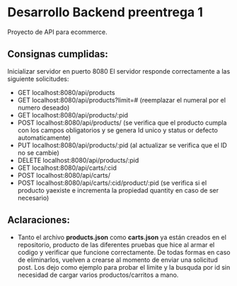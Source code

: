 # Desarrollo Backend preentrega 1

Proyecto de API para ecommerce.


## Consignas cumplidas:
 Inicializar servidor en puerto 8080
 El servidor responde correctamente a las siguiente solicitudes:

- GET localhost:8080/api/products
- GET localhost:8080/api/products?limit=# (reemplazar el numeral por el numero deseado)
- GET localhost:8080/api/products/:pid
- POST localhost:8080/api/products/ (se verifica que el producto cumpla con los campos obligatorios y se genera Id unico y status or defecto automaticamente)
- PUT localhost:8080/api/products/:pid (al actualizar se verifica que el ID no se cambie)
- DELETE localhost:8080/api/products/:pid
- GET localhost:8080/api/carts/:cid
- POST localhost:8080/api/carts/
- POST localhost:8080/api/carts/:cid/product/:pid (se verifica si el producto yaexiste e incrementa la propiedad quantity en caso de ser necesario)


## Aclaraciones:
- Tanto el archivo **products.json** como **carts.json** ya están creados en el repositorio, producto de las diferentes pruebas que hice al armar el codigo y verificar que funcione correctamente. De todas formas en caso de eliminarlos, vuelven a crearse al momento de enviar una solicitud post. Los dejo como ejemplo para probar el limite y la busquda por id sin necesidad de cargar varios productos/carritos a mano.


